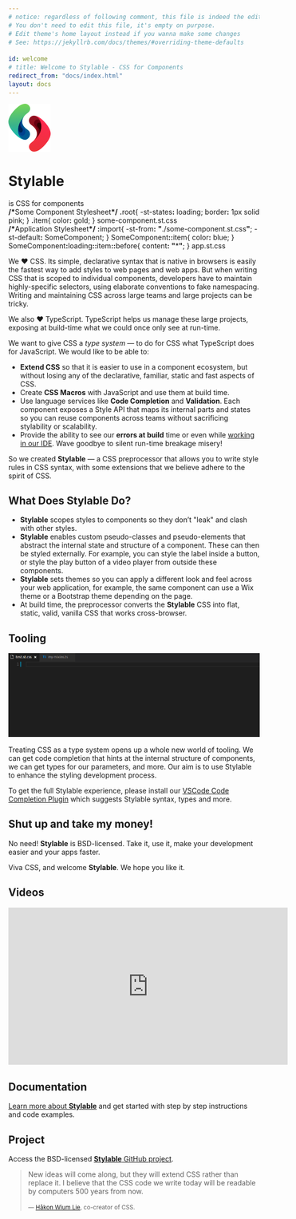 ```yaml
---
# notice: regardless of following comment, this file is indeed the editable source of the homepage (Amir&Tom tested it)
# You don't need to edit this file, it's empty on purpose.
# Edit theme's home layout instead if you wanna make some changes
# See: https://jekyllrb.com/docs/themes/#overriding-theme-defaults

id: welcome
# title: Welcome to Stylable - CSS for Components
redirect_from: "docs/index.html"
layout: docs
---
```


<span class="site-logo">![Stylable Intelligence](./branding/logo/PNG/96-logo-OnlySymbol.png)</span>
<h1 class="site-title">Stylable</h1>
<span class="site-description">is CSS for components</span>

<div class="hello-world">
  <div class="code">
    <span class="inner">
      <span class="class">
        <span class="comment"><b>/*</b>Some Component Stylesheet<b>*/</b></span>
        <span class="class-name"><b>.</b><span title="For Stylable, `.root` is the top layer of the component.">root</span></span><span class="open-bracket">{</span>
        <span class="break"></span>
        <span class="rule">
          <span class="prop prop-border"><span title="We can target logical states of the component by declaring them on the component's stylesheet.">-st-states</span><b>:</b></span>
          <span class="value" title="`loading` is just a state we're declaring. Just like that.">loading</span><span class="endrule">;</span>
        </span>
        <span class="rule">
          <span class="prop prop-border">border<b>:</b></span>
          <span class="value px">1px</span>
          <span class="value border-type">solid</span>
          <span class="value color border-color color-preview color-pink">pink</span><span class="endrule">;</span>
        </span>
        <span class="break"></span><span class="close-bracket">}</span>
      </span>
      <span class="class">
        <span class="class-name"><b>.</b>item</span><span class="open-bracket">{</span>
        <span class="break"></span>
        <span class="rule">
          <span class="prop prop-color">color<b>:</b></span>
          <span class="value color-preview color-gold">gold</span><span class="endrule">;</span>
        </span>
        <span class="break"></span><span class="close-bracket">}</span>
      </span>
    </span>
    <span class="caption">some-component.st.css</span>
  </div>

  <div class="code">
    <span class="inner">
      <span class="class">
        <span class="comment"><b>/*</b>Application Stylesheet<b>*/</b></span>
        <span class="class-name st-modifier"><b>:</b><span title="Stylable allows you to import component interfaces and match their inner parts, states and shared definitions like classes, variables, JS/CSS mixins and JS formatters.">import</span></span><span class="open-bracket">{</span>
        <span class="break"></span>
        <span class="rule">
          <span class="prop prop-border">-st-from<b>:</b></span>
          <span class="value file-path type-string"><b>"</b>./some-component.st.css<b>"</b></span><span class="endrule">;</span>
        </span>
        <span class="rule">
          <span class="prop prop-border">-st-default<b>:</b></span>
          <span class="value" title="Import `someComponent` to be used locally as a style type with a declared API.">SomeComponent</span><span class="endrule">;</span>
        </span>
        <span class="break"></span><span class="close-bracket">}</span><span class="endrule"></span>
      </span>
      <span class="class">
        <span class="class-name"><span title="Stylable exposes a clean, safe style API with code completions and validations."><span class="parent">SomeComponent</span><span class="child"><b>::</b>item</span></span></span><span class="open-bracket">{</span>
        <span class="break"></span>
        <span class="rule">
          <span class="prop prop-color">color<b>:</b></span>
          <span class="value color-preview color-blue">blue</span><span class="endrule">;</span>
          <span class="break"></span><span class="close-bracket">}</span>
        </span>
      </span>
      <span class="class">
        <span class="class-name"><span title="Stylable allows chaining selectors, so you can access the `::before` of the `::item` element, while the parent component is loading."><span class="parent">SomeComponent</span><span class="st-state"><b>:</b>loading</span><span class="child"><b>::</b>item</span><span class="pseudo"><b>::</b>before</span></span></span><span class="open-bracket">{</span>
        <span class="break"></span>
        <span class="rule">
          <span class="prop prop-content">content<b>:</b></span>
          <span class="value type-string"><b>"</b>*<b>"</b></span><span class="endrule">;</span>
          <span class="break"></span><span class="close-bracket">}</span><span class="endrule"></span>
        </span>
      </span>    
    </span>
    <span class="caption">app.st.css</span>
  </div>
</div>


We &hearts; CSS. Its simple, declarative syntax that is native in browsers is easily the fastest way to add styles to web pages and web apps. But when writing CSS that is scoped to individual components, developers have to maintain highly-specific selectors, using elaborate conventions to fake namespacing. Writing and maintaining CSS across large teams and large projects can be tricky.

We also &hearts; TypeScript. TypeScript helps us manage these large projects, exposing at build-time what we could once only see at run-time. 

We want to give CSS a _type system_ &mdash; to do for CSS what TypeScript does for JavaScript. We would like to be able to:

* **Extend CSS** so that it is easier to use in a component ecosystem, but without losing any of the declarative, familiar, static and fast aspects of CSS. 
* Create **CSS Macros** with JavaScript and use them at build time.
* Use language services like **Code Completion** and **Validation**. Each component exposes a Style API that maps its internal parts and states so you can reuse components across teams without sacrificing stylability or scalability.
* Provide the ability to see our **errors at build** time or even while [working in our IDE](https://marketplace.visualstudio.com/items?itemName=wix.stylable-intelligence). Wave goodbye to silent run-time breakage misery!

So we created **Stylable** &mdash; a CSS preprocessor that allows you to write style rules in CSS syntax, with some extensions that we believe adhere to the spirit of CSS.

<Wix-playground></Wix-playground>

## What Does Stylable Do?

* **Stylable** scopes styles to components so they don’t "leak" and clash with other styles.
* **Stylable** enables custom pseudo-classes and pseudo-elements that abstract the internal state and structure of a component. These can then be styled externally. For example, you can style the label inside a button, or style the play button of a video player from outside these components.
* **Stylable** sets themes so you can apply a different look and feel across your web application, for example, the same component can use a Wix theme or a Bootstrap theme depending on the page.
* At build time, the preprocessor converts the **Stylable** CSS into flat, static, valid, vanilla CSS that works cross-browser.

## Tooling

![Stylable Intelligence](./images/intelligence.gif)

Treating CSS as a type system opens up a whole new world of tooling. We can get code completion that hints at the internal structure of components, we can get types for our parameters, and more. Our aim is to use Stylable to enhance the styling development process.

To get the full Stylable experience, please install our [VSCode Code Completion Plugin](https://marketplace.visualstudio.com/items?itemName=wix.stylable-intelligence) which suggests Stylable syntax, types and more.

## Shut up and take my money!

No need! **Stylable** is BSD-licensed. Take it, use it, make your development easier and your apps faster.

Viva CSS, and welcome **Stylable**. We hope you like it. 

## Videos

<iframe width="560" height="315" src="https://www.youtube-nocookie.com/embed/Cx-JyJ9eXks?rel=0" frameborder="0" allowfullscreen></iframe>

## Documentation

[Learn more about **Stylable**](./docs/get-started.md) and get started with step by step instructions and code examples.

## Project

Access the BSD-licensed [**Stylable** GitHub project](https://github.com/wix/stylable).

<blockquote class="quote">
<p>New ideas will come along, but they will extend CSS rather than replace it. I believe that the CSS code we write today will be readable by computers 500 years from now.</p>
<small>&mdash; <a href="https://dev.opera.com/articles/css-twenty-years-hakon/">Håkon Wium Lie</a>, co-creator of CSS.</small>
</blockquote>

<script>
    window.monacoPath = "https://static.parastorage.com/unpkg/monaco-editor-core@0.10.1/min/vs";
    window.codePath = "/js/playground";
    window.recipeName = "playground-recepie";
    window.projectFilesPath = "/recipes/homepage.json";
    window.openTab = "src/index.st.css";
</script>
<script type="text/javascript" src="{{page.relative_root}}/js/playground/stylableHomepage.bundle.js"></script></body>
